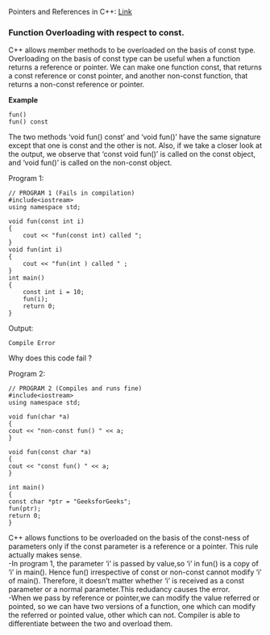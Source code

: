 Pointers and References in C++: [Link](https://github.com/TejasViswa/PIC10B_Disc1B_Disc2B/blob/main/Week_1/Pointers_and_memory.md) 

### Function Overloading with respect to const.
C++ allows member methods to be overloaded on the basis of const type. Overloading on the basis of const type can be useful when a function returns a reference or pointer.
We can make one function const, that returns a const reference or const pointer, and another non-const function, that returns a non-const reference or pointer.

**Example**
```
fun() 
fun() const 
```
The two methods ‘void fun() const’ and ‘void fun()’ have the same signature except that one is const and the other is not.
Also, if we take a closer look at the output, we observe that ‘const void fun()’ is called on the const object, and ‘void fun()’ is called on the non-const object.            

Program 1:
```
// PROGRAM 1 (Fails in compilation)
#include<iostream>
using namespace std;
 
void fun(const int i)
{
    cout << "fun(const int) called ";
}
void fun(int i)
{
    cout << "fun(int ) called " ;
}
int main()
{
    const int i = 10;
    fun(i);
    return 0;
}
```
Output:
```
Compile Error
```
Why does this code fail ?                 

Program 2:
```
// PROGRAM 2 (Compiles and runs fine)
#include<iostream>
using namespace std;
 
void fun(char *a)
{
cout << "non-const fun() " << a;
}
 
void fun(const char *a)
{
cout << "const fun() " << a;
}
 
int main()
{
const char *ptr = "GeeksforGeeks";
fun(ptr);
return 0;
}
```
C++ allows functions to be overloaded on the basis of the const-ness of parameters only if the const parameter is a reference or a pointer. 
This rule actually makes sense.           
-In program 1, the parameter ‘i’ is passed by value,so ‘i’ in fun() is a copy of ‘i’ in main(). Hence fun() irrespective of const or non-const cannot modify ‘i’ of main().
Therefore, it doesn’t matter whether ‘i’ is received as a const parameter or a normal parameter.This redudancy causes the error.                
-When we pass by reference or pointer,we can modify the value referred or pointed, so we can have two versions of a function,
one which can modify the referred or pointed value, other which can not. Compiler is able to differentiate between the two and overload them.
